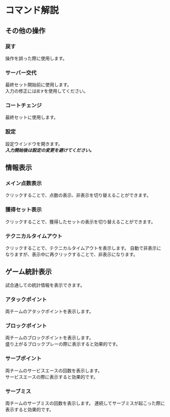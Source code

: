 # コマンド解説

## その他の操作

### 戻す

操作を誤った際に使用します。

### サーバー交代

最終セット開始前に使用します。  
入力の修正には`戻す`を使用してください。

### コートチェンジ

最終セットに使用します。

### 設定

設定ウインドウを開きます。  
**_入力開始後は設定の変更を避けてください。_**

## 情報表示

### メイン点数表示

クリックすることで、点数の表示、非表示を切り替えることができます。

### 獲得セット表示

クリックすることで、獲得したセットの表示を切り替えることができます。

### テクニカルタイムアウト

クリックすることで、テクニカルタイムアウトを表示します。
自動で非表示になりますが、表示中に再クリックすることで、非表示になります。

## ゲーム統計表示

試合通しての統計情報を表示できます。

### アタックポイント

両チームのアタックポイントを表示します。

### ブロックポイント

両チームのブロックポイントを表示します。  
盛り上がるブロックプレーの際に表示すると効果的です。

### サーブポイント

両チームのサービスエースの回数を表示します。  
サービスエースの際に表示すると効果的です。

### サーブミス

両チームのサーブミスの回数を表示します。
連続してサーブミスが起こった際に表示すると効果的です。
